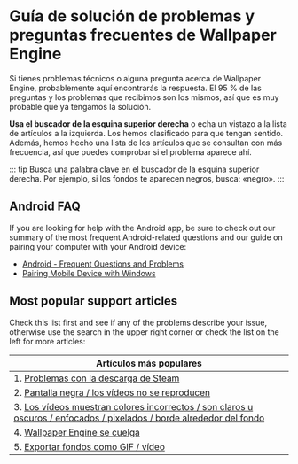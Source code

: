 # Guía de solución de problemas y preguntas frecuentes de Wallpaper Engine
Si tienes problemas técnicos o alguna pregunta acerca de Wallpaper Engine, probablemente aquí encontrarás la respuesta. El 95 % de las preguntas y los problemas que recibimos son los mismos, así que es muy probable que ya tengamos la solución.

**Usa el buscador de la esquina superior derecha** o echa un vistazo a la lista de artículos a la izquierda. Los hemos clasificado para que tengan sentido. Además, hemos hecho una lista de los artículos que se consultan con más frecuencia, así que puedes comprobar si el problema aparece ahí.

::: tip
Busca una palabra clave en el buscador de la esquina superior derecha. Por ejemplo, si los fondos te aparecen negros, busca: «negro».
:::

## Android FAQ

If you are looking for help with the Android app, be sure to check out our summary of the most frequent Android-related questions and our guide on pairing your computer with your Android device:

* [Android - Frequent Questions and Problems](mobile/faq.html)
* [Pairing Mobile Device with Windows](mobile/pairing.html)

## Most popular support articles

Check this list first and see if any of the problems describe your issue, otherwise use the search in the upper right corner or check the list on the left for more articles:

| **Artículos más populares**                                                                                                                    |
| ---------------------------------------------------------------------------------------------------------------------------------------------- |
| 1. [Problemas con la descarga de Steam](steam/download.html)                                                                                   |
| 2. [Pantalla negra / los vídeos no se reproducen](noshow/notplaying.html)                                                                      |
| 3. [Los vídeos muestran colores incorrectos / son claros u oscuros / enfocados / pixelados / borde alrededor del fondo](videos/artifacts.html) |
| 4. [Wallpaper Engine se cuelga](crash/application.html)                                                                                        |
| 5. [Exportar fondos como GIF / vídeo](functionality/export.html)                                                                               |

